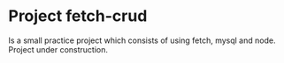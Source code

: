 # Project fetch-crud

Is a small practice project which consists of using fetch, mysql and node. Project under construction.
